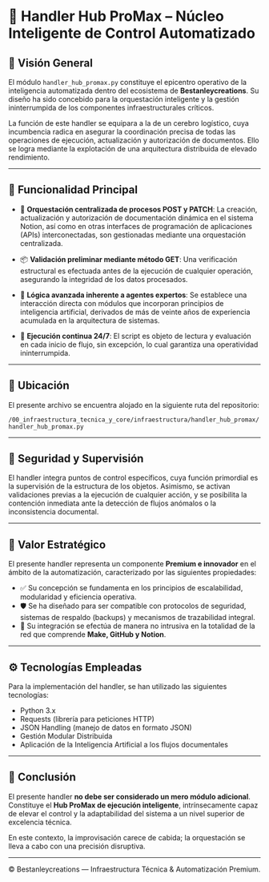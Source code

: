 # 🧠 Handler Hub ProMax – Núcleo Inteligente de Control Automatizado

## 🚀 Visión General

El módulo `handler_hub_promax.py` constituye el epicentro operativo de la inteligencia automatizada dentro del ecosistema de **Bestanleycreations**. Su diseño ha sido concebido para la orquestación inteligente y la gestión ininterrumpida de los componentes infraestructurales críticos.

La función de este handler se equipara a la de un cerebro logístico, cuya incumbencia radica en asegurar la coordinación precisa de todas las operaciones de ejecución, actualización y autorización de documentos. Ello se logra mediante la explotación de una arquitectura distribuida de elevado rendimiento.

---

## 🧬 Funcionalidad Principal

- 🔄 **Orquestación centralizada de procesos POST y PATCH**: La creación, actualización y autorización de documentación dinámica en el sistema Notion, así como en otras interfaces de programación de aplicaciones (APIs) interconectadas, son gestionadas mediante una orquestación centralizada.

- 📦 **Validación preliminar mediante método GET**: Una verificación estructural es efectuada antes de la ejecución de cualquier operación, asegurando la integridad de los datos procesados.

- 🧠 **Lógica avanzada inherente a agentes expertos**: Se establece una interacción directa con módulos que incorporan principios de inteligencia artificial, derivados de más de veinte años de experiencia acumulada en la arquitectura de sistemas.

- 📡 **Ejecución continua 24/7**: El script es objeto de lectura y evaluación en cada inicio de flujo, sin excepción, lo cual garantiza una operatividad ininterrumpida.

---

## 📁 Ubicación

El presente archivo se encuentra alojado en la siguiente ruta del repositorio:

`/00_infraestructura_tecnica_y_core/infraestructura/handler_hub_promax/handler_hub_promax.py`

---

## 🔐 Seguridad y Supervisión

El handler integra puntos de control específicos, cuya función primordial es la supervisión de la estructura de los objetos. Asimismo, se activan validaciones previas a la ejecución de cualquier acción, y se posibilita la contención inmediata ante la detección de flujos anómalos o la inconsistencia documental.

---

## 📌 Valor Estratégico

El presente handler representa un componente **Premium e innovador** en el ámbito de la automatización, caracterizado por las siguientes propiedades:

- ✅ Su concepción se fundamenta en los principios de escalabilidad, modularidad y eficiencia operativa.
- 🛡️ Se ha diseñado para ser compatible con protocolos de seguridad, sistemas de respaldo (backups) y mecanismos de trazabilidad integral.
- 🧩 Su integración se efectúa de manera no intrusiva en la totalidad de la red que comprende **Make, GitHub y Notion**.

---

## ⚙️ Tecnologías Empleadas

Para la implementación del handler, se han utilizado las siguientes tecnologías:

- Python 3.x  
- Requests (librería para peticiones HTTP)  
- JSON Handling (manejo de datos en formato JSON)  
- Gestión Modular Distribuida  
- Aplicación de la Inteligencia Artificial a los flujos documentales  

---

## 🏁 Conclusión

El presente handler **no debe ser considerado un mero módulo adicional**. Constituye el **Hub ProMax de ejecución inteligente**, intrínsecamente capaz de elevar el control y la adaptabilidad del sistema a un nivel superior de excelencia técnica.

En este contexto, la improvisación carece de cabida; la orquestación se lleva a cabo con una precisión disruptiva.

---

© Bestanleycreations — Infraestructura Técnica & Automatización Premium.
